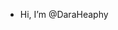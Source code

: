 - Hi, I’m @DaraHeaphy
<!---
DaraHeaphy/DaraHeaphy is a ✨ special ✨ repository because its `README.md` (this file) appears on your GitHub profile.
You can click the Preview link to take a look at your changes.
--->
